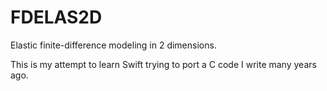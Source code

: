 #  FDELAS2D

Elastic finite-difference modeling in 2 dimensions.

This is my attempt to learn Swift trying to port a C code I write many years ago.
